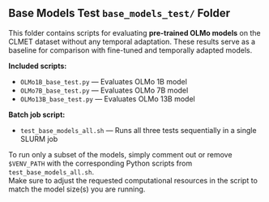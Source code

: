 ## Base Models Test `base_models_test/` Folder

This folder contains scripts for evaluating **pre-trained OLMo models** on the CLMET dataset without any temporal adaptation. These results serve as a baseline for comparison with fine-tuned and temporally adapted models.

**Included scripts:**

- `OLMo1B_base_test.py` — Evaluates OLMo 1B model  
- `OLMo7B_base_test.py` — Evaluates OLMo 7B model  
- `OLMo13B_base_test.py` — Evaluates OLMo 13B model  

**Batch job script:**

- `test_base_models_all.sh` — Runs all three tests sequentially in a single SLURM job

To run only a subset of the models, simply comment out or remove `$VENV_PATH` with the corresponding Python scripts from `test_base_models_all.sh`.  
Make sure to adjust the requested computational resources in the script to match the model size(s) you are running.
